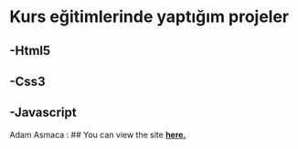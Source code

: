 # Kurs eğitimlerinde yaptığım projeler

## -Html5
## -Css3
## -Javascript

Adam Asmaca : ## You can view the site [**here.**](https://rawcdn.githack.com/hasanilteris/Google-Clone-Project/2b024bf73e01cbc93250e4e5e427855fc5306b2f/index.html)
